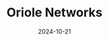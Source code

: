 ---  
layout: startup_page  
title: "Oriole Networks"  
id: "oriolenetworks.com"  
permalink: "/oriolenetworksoriolenetworks.com10212024/"  
website: "https://www.oriolenetworks.com/"  
funding_round: ""  
funding_amount: "$22M"  
investors: "Plural, UCL Technology Fund, XTX Ventures, Clean Growth Fund, Dorilton Ventures"  
about: "Oriole Networks uses light-based photonics technology to create faster, more energy-efficient networks for AI chips. This allows for significantly quicker training of Large Language Models (LLMs) while drastically reducing energy consumption compared to traditional methods. The company aims to address the sustainability challenges of the rapidly growing AI industry."  
markets: "AI, Photonics, Computer Networking Products, Artificial Intelligence (AI), Communication Hardware, Communications Infrastructure, Data Center, Optical Communication, Business/Productivity Software, Energy Infrastructure, Fiberoptic Equipment, CleanTech, Climate Tech, Artificial Intelligence & Machine Learning"  
hq: "London, England, United Kingdom"  
founded_year: "2023"  
linkedin: "https://uk.linkedin.com/company/oriole-networks"  
twitter: ""  
instagram: ""  
facebook: ""  
crunchbase: "https://www.crunchbase.com/organization/oriole-networks"  
pitchbook: "https://pitchbook.com/profiles/company/551478-70"  

date_display: "21-Oct-2024"  
date: "2024-10-21"

# SEO Optimization  
meta_title: "Oriole Networks -  Funding ($22M)"  
meta_description: "Oriole Networks, Oriole Networks uses light-based photonics technology to create faster, more energy-efficient networks for AI chips. This allows for significantly qui..."  
meta_keywords: "Oriole Networks, AI, Photonics, Computer Networking Products, Artificial Intelligence (AI), Communication Hardware, Communications Infrastructure, Data Center, Optical Communication, Business/Productivity Software, Energy Infrastructure, Fiberoptic Equipment, CleanTech, Climate Tech, Artificial Intelligence & Machine Learning,  funding"  
canonical_url: "https://startup.projectstartups.com/oriolenetworksoriolenetworks.com10212024/"  
---